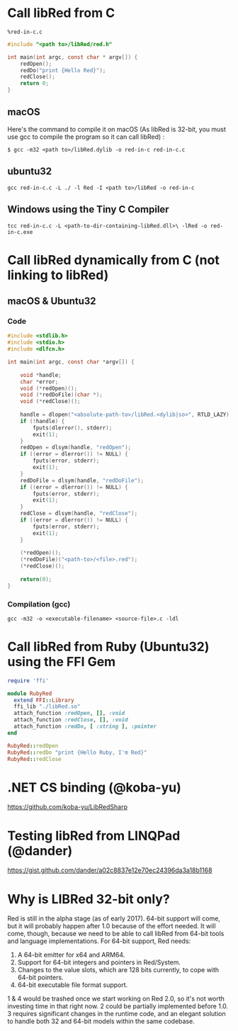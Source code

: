 # Call libRed from C 

`%red-in-c.c`
```c
#include "<path to>/libRed/red.h"

int main(int argc, const char * argv[]) {
    redOpen();
    redDo("print {Hello Red}");
    redClose();
    return 0;
}
```

## macOS
Here's the command to compile it on macOS (As libRed is 32-bit, you must use gcc to compile the program so it can call libRed) :

```shell
$ gcc -m32 <path to>/libRed.dylib -o red-in-c red-in-c.c
```

## ubuntu32

```shell
gcc red-in-c.c -L ./ -l Red -I <path to>/libRed -o red-in-c
```

## Windows using the Tiny C Compiler

```shell
tcc red-in-c.c -L <path-to-dir-containing-libRed.dll>\ -lRed -o red-in-c.exe
```

# Call libRed dynamically from C (not linking to libRed)

## macOS & Ubuntu32

### Code
```c
#include <stdlib.h>
#include <stdio.h>
#include <dlfcn.h>

int main(int argc, const char *argv[]) {
    
    void *handle;
    char *error;
    void (*redOpen)();
    void (*redDoFile)(char *);
    void (*redClose)();
    
    handle = dlopen("<absolute-path-to>/libRed.<dylib|so>", RTLD_LAZY);
    if (!handle) {
        fputs(dlerror(), stderr);
        exit(1);
    }
    redOpen = dlsym(handle, "redOpen");
    if ((error = dlerror()) != NULL) {
        fputs(error, stderr);
        exit(1);
    } 
    redDoFile = dlsym(handle, "redDoFile");
    if ((error = dlerror()) != NULL) {
        fputs(error, stderr);
        exit(1);
    } 
    redClose = dlsym(handle, "redClose");
    if ((error = dlerror()) != NULL) {
        fputs(error, stderr);
        exit(1);
    } 
    
    (*redOpen)();
    (*redDoFile)("<path-to>/<file>.red");
    (*redClose)();
    
    return(0);
}
```
### Compilation (gcc)
```text
gcc -m32 -o <executable-filename> <source-file>.c -ldl

```
# Call libRed from Ruby (Ubuntu32) using the FFI Gem

```ruby
require 'ffi'

module RubyRed
  extend FFI::Library
  ffi_lib "./libRed.so"
  attach_function :redOpen, [], :void
  attach_function :redClose, [], :void
  attach_function :redDo, [ :string ], :pointer
end

RubyRed::redOpen
RubyRed::redDo "print {Hello Ruby, I'm Red}"
RubyRed::redClose
```

# .NET CS binding (@koba-yu)

https://github.com/koba-yu/LibRedSharp

# Testing libRed from LINQPad (@dander)

https://gist.github.com/dander/a02c8837e12e70ec24396da3a18b1168

# Why is LIBRed 32-bit only?

Red is still in the alpha stage (as of early 2017). 64-bit support will come, but it will probably happen after 1.0 because of the effort needed. It will come, though, because we need to be able to call libRed from 64-bit tools and language implementations. For 64-bit support, Red needs:

1. A 64-bit emitter for x64 and ARM64.
2. Support for 64-bit integers and pointers in Red/System.
3. Changes to the value slots, which are 128 bits currently, to cope with 64-bit pointers.
4. 64-bit executable file format support.

1 & 4 would be trashed once we start working on Red 2.0, so it's not worth investing time in that right now. 2 could be partially implemented before 1.0. 3 requires significant changes in the runtime code, and an elegant solution to handle both 32 and 64-bit models within the same codebase.